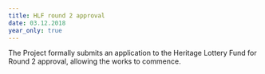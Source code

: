 ```yaml
---
title: HLF round 2 approval
date: 03.12.2018
year_only: true
---
```

The Project formally submits an application to the Heritage Lottery Fund for Round 2 approval, allowing the works to commence.